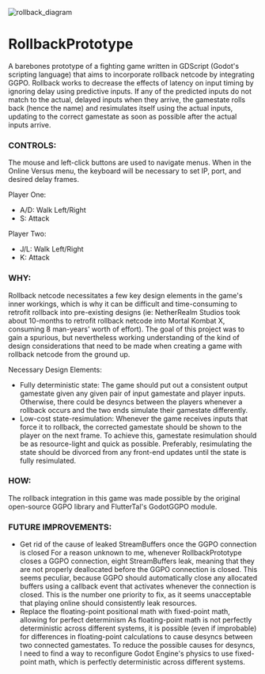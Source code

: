![rollback_diagram](https://user-images.githubusercontent.com/41028399/160308341-fb4d0c51-254a-402c-b0d9-659868e41a64.png)

# RollbackPrototype
A barebones prototype of a fighting game written in GDScript (Godot's scripting language) that aims to incorporate rollback netcode by integrating GGPO. 
Rollback works to decrease the effects of latency on input timing by ignoring delay using predictive inputs. If any of the predicted inputs do not match to the actual, delayed inputs when they arrive, the gamestate rolls back (hence the name) and resimulates itself using the actual inputs, updating to the correct gamestate as soon as possible after the actual inputs arrive.

### CONTROLS: 
The mouse and left-click buttons are used to navigate menus. When in the Online Versus menu, the keyboard will be necessary to set IP, port, and desired delay frames.

Player One:
- A/D: Walk Left/Right
- S: Attack

Player Two:
- J/L: Walk Left/Right
- K: Attack 
  
### WHY:
Rollback netcode necessitates a few key design elements in the game's inner workings, which is why it can be difficult and time-consuming to retrofit rollback into pre-existing designs (ie: NetherRealm Studios took about 10-months to retrofit rollback netcode into Mortal Kombat X, consuming 8 man-years' worth of effort). The goal of this project was to gain a spurious, but nevertheless working understanding of the kind of design considerations that need to be made when creating a game with rollback netcode from the ground up.

Necessary Design Elements:
- Fully deterministic state: The game should put out a consistent output gamestate given any given pair of input gamestate and player inputs. Otherwise, there could be desyncs between the players whenever a rollback occurs and the two ends simulate their gamestate differently. 
- Low-cost state-resimulation: Whenever the game receives inputs that force it to rollback, the corrected gamestate should be shown to the player on the next frame. To achieve this, gamestate resimulation should be as resource-light and quick as possible. Preferably, resimulating the state should be divorced from any front-end updates until the state is fully resimulated. 

### HOW:
The rollback integration in this game was made possible by the original open-source GGPO library and FlutterTal's GodotGGPO module.

### FUTURE IMPROVEMENTS:
 - Get rid of the cause of leaked StreamBuffers once the GGPO connection is closed
For a reason unknown to me, whenever RollbackPrototype closes a GGPO connection, eight StreamBuffers leak, meaning that they are not properly deallocated before the GGPO connection is closed. This seems peculiar, because GGPO should automatically close any allocated buffers using a callback event that activates whenever the connection is closed. This is the number one priority to fix, as it seems unacceptable that playing online should consistently leak resources.
 - Replace the floating-point positional math with fixed-point math, allowing for perfect determinism
As floating-point math is not perfectly deterministic across different systems, it is possible (even if improbable) for differences in floating-point calculations to cause desyncs between two connected gamestates. To reduce the possible causes for desyncs, I need to find a way to reconfigure Godot Engine's physics to use fixed-point math, which is perfectly deterministic across different systems.
